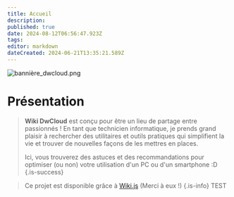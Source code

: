 ```yaml
---
title: Accueil
description: 
published: true
date: 2024-08-12T06:56:47.923Z
tags: 
editor: markdown
dateCreated: 2024-06-21T13:35:21.589Z
---
```


![bannière_dwcloud.png](/images/bannière_dwcloud.png)

# Présentation

> **Wiki DwCloud** est conçu pour être un lieu de partage entre passionnés !
> En tant que technicien informatique, je prends grand plaisir à rechercher des utilitaires et outils pratiques qui simplifient la vie et trouver de nouvelles façons de les mettres en places.
>
> Ici, vous trouverez des astuces et des recommandations pour optimiser (ou non) votre utilisation d'un PC ou d'un smartphone :D
{.is-success}

> Ce projet est disponible grâce à [Wiki.js](https://js.wiki/) (Merci à eux !)
{.is-info}
TEST
